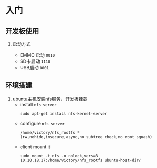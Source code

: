 # 入门 

## 开发板使用 

1. 启动方式 

    - EMMC 启动 `0010` 
    - SD卡启动 `1110`
    - USB启动 `0001` 

## 环境搭建 

1. ubuntu主机安装nfs服务，开发板挂载
    - install `nfs server` 
        ```
        sudo apt-get install nfs-kernel-server 
        ```
    - configure `nfs server` 
        ```
        /home/victory/nfs_rootfs *(rw,nohide,insecure,async,no_subtree_check,no_root_squash)
        ```
    - client mount it 
        ```
        sudo mount -t nfs -o nolock,vers=3 10.10.18.17:/home/victory/nfs_rootfs ubuntu-host-dir/ 
        ```
